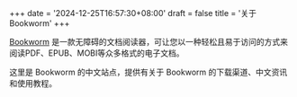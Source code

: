 +++
date = '2024-12-25T16:57:30+08:00'
draft = false
title = '关于 Bookworm'
+++

[Bookworm] 是一款无障碍的文档阅读器，可让您以一种轻松且易于访问的方式来阅读PDF、EPUB、MOBI等众多格式的电子文档。

这里是 Bookworm 的中文站点，提供有关于 Bookworm 的下载渠道、中文资讯和使用教程。

[Bookworm]: https://github.com/blindpandas/bookworm/